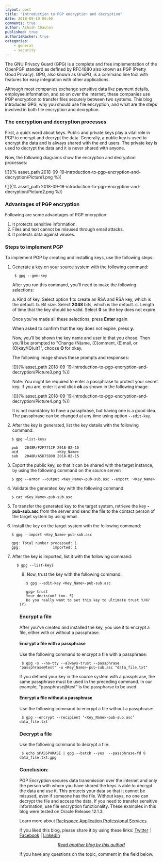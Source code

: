 ```yaml
---
layout: post
title: "Introduction to PGP encryption and decryption"
date: 2018-09-19 00:00
comments: true
author: Ashish Chauhan
published: true
authorIsRacker: true
categories:
    - general
    - security
---
```


The GNU Privacy Guard (GPG) is a complete and free implementation of the
OpenPGP standard as defined by RFC4880 also known as PGP (Pretty Good Privacy).
GPG, also known as GnuPG, is a command line tool with features for easy
integration with other applications.

Although most companies exchange sensitive data like payment details, employee
information, and so on over the internet, these companies use PGP encryption to
transfer files securely between two systems. This blog introduces GPG, why you
should use file encryption, and what are the steps involved in both file
encryption and decryption.


<!-- more -->

### The encryption and decryption processes

First, a quick word about keys. Public and private keys play a vital role in
PGP to encrypt and decrypt the data. Generally, a public key is used to encrypt
the data and is always shared with the end users. The private key is used to
decrypt the data and it is never shared with anyone.

Now, the following diagrams show the encryption and decryption processes:

![]({% asset_path 2018-09-19-introduction-to-pgp-encryption-and-decryption/Picture1.png %})

![]({% asset_path 2018-09-19-introduction-to-pgp-encryption-and-decryption/Picture2.png %})

### Advantages of PGP encryption

Following are some advantages of PGP encryption:

1.	It protects sensitive information.
2.	Files and text cannot be misused through email attacks.
3.	It protects data against viruses.

### Steps to implement PGP

To implement PGP by creating and installing keys, use the following steps:

1. Generate a key on your source system with the following command:

        $ gpg --gen-key

   After you run this command, you'll need to make the following selections:

   a. Kind of key.  Select option **1** to create an RSA and RSA key, which is
   the default.
   b. Bit size.  Select **2048** bits, which is the default.
   c. Length of time that the key should be valid. Select **0** so the key does
   not expire.

   Once you've made all these selections, press **Enter** again.

   When asked to confirm that the key does not expire, press **y**.

   Now, you'll be shown the key name and user id that you chose. Then you'll be
   prompted to "Change (N)ame, (C)omment, (E)mail, or (O)kay/(Q)uit?", choose
   **O** for okay.

   The following image shows these prompts and responses:

   ![]({% asset_path 2018-09-19-introduction-to-pgp-encryption-and-decryption/Picture3.png %})

   Note: You might be required to enter a passphrase to protect your secret key.
   If you are, enter it and click **ok** as shown in the following image:

   ![]({% asset_path 2018-09-19-introduction-to-pgp-encryption-and-decryption/Picture4.png %})

   It is not mandatory to have a passphrase, but having one is a good idea.
   The passphrase can be changed at any time using option `--edit-key`.

<ol start=2>
    <li> After the key is generated, list the key details with the following command:</li>
</ol>

       $ gpg –list-keys

       pub   2048R/F2F771CF 2018-02-15
       uid                  <Key_Name>
       sub   2048R/A5D75B00 2018-02-15


<ol start=3>
    <li> Export the public key, so that it can be shared with the target instance,
    by using the following command on the source server:</li>
</ol>

       $ gpg --armor --output <Key_Name>-pub-sub.asc --export '<Key_Name>'

<ol start=4>
    <li> Validate the generated key with the following command:</i>
</ol>

       $ cat <Key_Name>-pub-sub.asc

<ol start=5>
    <li> To transfer the generated key to the target system, retrieve the key
    <b><Key_Name>-pub-sub.asc</b> from the server and send the file to the contact
    person of the target system by using email.</li>
</ol>

<ol start=6>
    <li> Install the key on the target system with the following command: </i>
</ol>

       $ gpg --import <Key_Name>-pub-sub.asc

       gpg: Total number processed: 1
       gpg:               imported: 1

<ol start=7>
    <li> After the key is imported, list it with the following command: </li>

      $ gpg --list-keys
<ol>

<ol start=8>
    <li> Now, trust the key with the following command: </li>
</ol>

       $ gpg --edit-key <Key_Name>-pub-sub.asc

       gpg> trust
       Your decision? (no. 5)
       Do you really want to set this key to ultimate trust Y/N? (Y)

### Encrypt a file

After you've created and installed the key, you use it to encrypt a file, either
with or without a passphrase.

#### Encrypt a file with a passphrase

Use the following command to encrypt a file with a passphrase:

     $ gpg -s --no-tty --always-trust --passphrase "passphrase@test" -u <Key_Name>-pub-sub.asc "data_file.txt"

If you defined your key in the source system with a passphrase, the same
passphrase must be used in the preceding command.  In our example,
“passphrase@test” is the passpharse to be used.

#### Encrypt a file without a passphrase

Use the following command to encrypt a file without a passphrase:

     $ gpg --encrypt --recipient ‘<Key_Name>-pub-sub.asc’ data_file.txt

### Decrypt a file

Use the following command to decrypt a file:

     $ echo $PASSPHRASE | gpg --batch --yes  --passphrase-fd 0 data_file.txt.gpg

### Conclusion:

PGP Encryption secures data transmission over the internet and only the person
with whom you have shared the keys is able to decrypt the data and use it. This
protects your data so that it cannot be misused, even if someone has the file.
Without keys, no one can decrypt the file and access the data. If you need to
transfer sensitive information, use file encryption functionality. These examples
in this blog were tested on Oracle Release 12.1.3.

Learn more about [Rackspace Application Professional Services](www.rackspace.com/application-management/professional-services).

If you liked this blog, please share it by using these links:
<a href="https://twitter.com/home?status=https%3A//developer.rackspace.com/blog/introduction-to-pgp-encryption-and-decryption/">Twitter</a> | <a href="https://www.facebook.com/sharer/sharer.php?u=https%3A//developer.rackspace.com/blog/introduction-to-pgp-encryption-and-decryption/">Facebook</a> | <a href="https://www.linkedin.com/shareArticle?mini=true&url=https%3A//developer.rackspace.com/blog/2018-09-19-introduction-to-pgp-encryption-and-decryption/&title=Introduction%20to%20PGP%20encryption%20and%20decryption&summary=&source=">LinkedIn</a>

&nbsp;&nbsp;&nbsp;&nbsp;&nbsp;&nbsp;&nbsp;&nbsp;&nbsp;&nbsp;&nbsp;&nbsp;&nbsp;&nbsp;&nbsp;&nbsp;&nbsp;&nbsp;&nbsp;&nbsp;&nbsp;&nbsp;&nbsp;&nbsp;&nbsp;&nbsp;&nbsp;&nbsp;&nbsp;&nbsp;&nbsp;&nbsp;[*Read another blog by this author!*](https://developer.rackspace.com/blog/Modern-supply-chain-made-simple-by-cloud-infrastructure/)

If you have any questions on the topic, comment in the field below.

